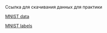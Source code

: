 Ссылка для скачивания данных для практики

[MNIST data](https://ml4es.ru/ml4es_course_content/Lect12/MNIST_data/mnist_data.npy)

[MNIST labels](https://ml4es.ru/ml4es_course_content/Lect12/MNIST_data/mnist_labels.npy)